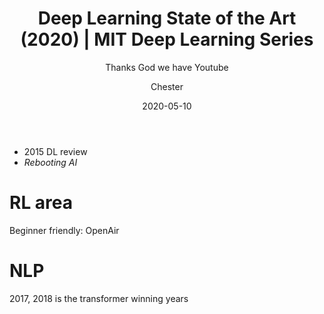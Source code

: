 ﻿---
layout:     post
title:      Deep Learning State of the Art (2020) | MIT Deep Learning Series
subtitle:   Thanks God we have Youtube
date:       2020-05-10
author:    Chester
catalog: true
tags:
	-paper
---

- 2015 DL review
- _Rebooting AI_

# RL area
Beginner friendly: OpenAir 
# NLP
2017, 2018 is the transformer winning years

<!--stackedit_data:
eyJoaXN0b3J5IjpbMTE4NDIzODkyMSwtMzI0NjY5MTksLTE3MD
IwODY0NjddfQ==
-->